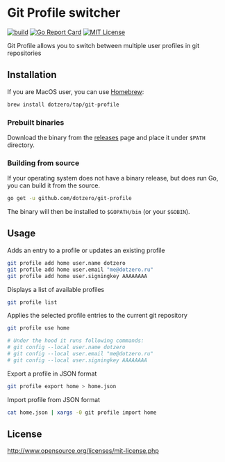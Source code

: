 # Git Profile switcher

[![build](https://github.com/dotzero/git-profile/actions/workflows/ci.yml/badge.svg)](https://github.com/dotzero/git-profile/actions/workflows/ci.yml)
[![Go Report Card](https://goreportcard.com/badge/github.com/dotzero/git-profile)](https://goreportcard.com/report/github.com/dotzero/git-profile)
[![MIT License](https://img.shields.io/badge/license-MIT-blue.svg)](https://github.com/dotzero/git-profile/blob/master/LICENSE)

Git Profile allows you to switch between multiple user profiles in git repositories

## Installation

If you are MacOS user, you can use [Homebrew](http://brew.sh/):

```bash
brew install dotzero/tap/git-profile
```

### Prebuilt binaries

Download the binary from the [releases](https://github.com/dotzero/git-profile/releases) page and place it under `$PATH` directory.

### Building from source

If your operating system does not have a binary release, but does run Go, you can build it from the source.

```bash
go get -u github.com/dotzero/git-profile
```

The binary will then be installed to `$GOPATH/bin` (or your `$GOBIN`).

## Usage

Adds an entry to a profile or updates an existing profile

```bash
git profile add home user.name dotzero
git profile add home user.email "me@dotzero.ru"
git profile add home user.signingkey AAAAAAAA
```

Displays a list of available profiles

```bash
git profile list
```

Applies the selected profile entries to the current git repository

```bash
git profile use home

# Under the hood it runs following commands:
# git config --local user.name dotzero
# git config --local user.email "me@dotzero.ru"
# git config --local user.signingkey AAAAAAAA
```

Export a profile in JSON format

```bash
git profile export home > home.json
```

Import profile from JSON format

```bash
cat home.json | xargs -0 git profile import home
```

## License

http://www.opensource.org/licenses/mit-license.php

